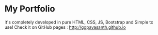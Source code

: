 # My Portfolio

It's completely developed in pure HTML, CSS, JS, Bootstrap and Simple to use!
Check it on GitHub pages : http://gopavasanth.github.io

